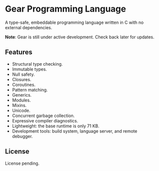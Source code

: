 # Gear Programming Language

A type-safe, embeddable programming language written in C with no external dependencies.

**Note**: Gear is still under active development. Check back later for updates.

## Features

* Structural type checking.
* Immutable types.
* Null safety.
* Closures.
* Coroutines.
* Pattern matching.
* Generics.
* Modules.
* Mixins.
* Unicode.
* Concurrent garbage collection.
* Expressive compiler diagnostics.
* Lightweight: the base runtime is only 71 KB.
* Development tools: build system, language server, and remote debugger.

## License

License pending.
